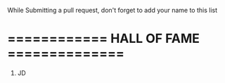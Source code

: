 While Submitting a pull request, don't forget to add your name to this list
# ============ HALL OF FAME ==============
1. JD
